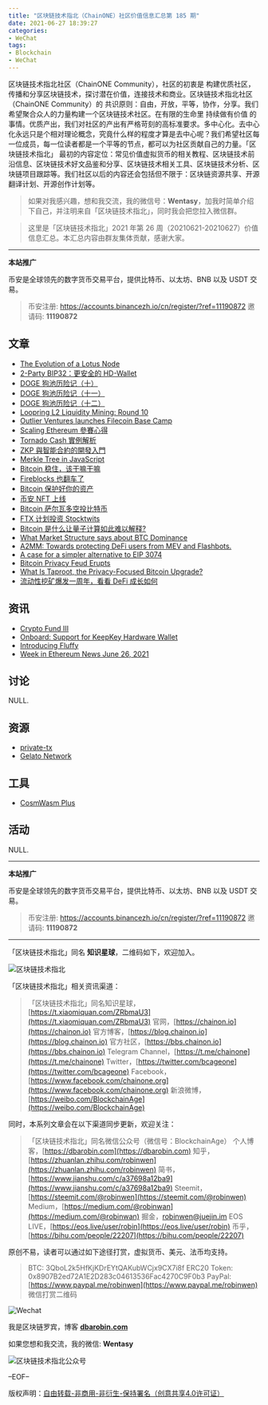 ```yaml
---
title: "区块链技术指北（ChainONE）社区价值信息汇总第 185 期"
date: 2021-06-27 18:39:27
categories:
- WeChat
tags:
- Blockchain
- WeChat
---
```

区块链技术指北社区（ChainONE Community），社区的初衷是 构建优质社区，传播和分享区块链技术，探讨潜在价值，连接技术和商业。区块链技术指北社区（ChainONE Community）的 共识原则：自由，开放，平等，协作，分享。我们希望聚合众人的力量构建一个区块链技术社区。在有限的生命里 持续做有价值 的事情。优质产出，我们对社区的产出有严格苛刻的高标准要求。多中心化。去中心化永远只是个相对理论概念，究竟什么样的程度才算是去中心呢？我们希望社区每一位成员，每一位读者都是一个平等的节点，都可以为社区贡献自己的力量。「区块链技术指北」 最初的内容定位：常见价值虚拟货币的相关教程、区块链技术前沿信息、区块链技术好文品鉴和分享、区块链技术相关工具、区块链技术分析、区块链项目跟踪等。我们社区以后的内容还会包括但不限于：区块链资源共享、开源翻译计划、开源创作计划等。
<!-- more -->

> 如果对我感兴趣，想和我交流，我的微信号：**Wentasy**，加我时简单介绍下自己，并注明来自「区块链技术指北」，同时我会把您拉入微信群。

> 这里是「区块链技术指北」2021 年第 26 周（20210621-20210627）价值信息汇总。本汇总内容由群友集体贡献，感谢大家。

***

**本站推广**

币安是全球领先的数字货币交易平台，提供比特币、以太坊、BNB 以及 USDT 交易。

> 币安注册: https://accounts.binancezh.io/cn/register/?ref=11190872
> 邀请码: **11190872**

## 文章

* [The Evolution of a Lotus Node](https://bbs.chainon.io/d/7748)
* [2-Party BIP32：更安全的 HD-Wallet](https://bbs.chainon.io/d/7749)
* [DOGE 狗池历险记（十）](https://bbs.chainon.io/d/7750)
* [DOGE 狗池历险记（十一）](https://bbs.chainon.io/d/7751)
* [DOGE 狗池历险记（十二）](https://bbs.chainon.io/d/7752)
* [Loopring L2 Liquidity Mining: Round 10](https://bbs.chainon.io/d/7753)
* [Outlier Ventures launches Filecoin Base Camp](https://bbs.chainon.io/d/7755)
* [Scaling Ethereum 參賽心得](https://bbs.chainon.io/d/7756)
* [Tornado Cash 實例解析](https://bbs.chainon.io/d/7757)
* [ZKP 與智能合約的開發入門](https://bbs.chainon.io/d/7758)
* [Merkle Tree in JavaScript](https://bbs.chainon.io/d/7759)
* [Bitcoin 稳住，该干嘛干嘛](https://bbs.chainon.io/d/7761)
* [Fireblocks 也翻车了](https://bbs.chainon.io/d/7762)
* [Bitcoin 保护好你的资产](https://bbs.chainon.io/d/7763)
* [币安 NFT 上线](https://bbs.chainon.io/d/7764)
* [Bitcoin 萨尔瓦多空投比特币](https://bbs.chainon.io/d/7765)
* [FTX 计划投资 Stocktwits](https://bbs.chainon.io/d/7766)
* [Bitcoin 是什么让量子计算如此难以解释?](https://bbs.chainon.io/d/7767)
* [What Market Structure says about BTC Dominance](https://bbs.chainon.io/d/7770)
* [A2MM: Towards protecting DeFi users from MEV and Flashbots.](https://bbs.chainon.io/d/7771)
* [A case for a simpler alternative to EIP 3074](https://bbs.chainon.io/d/7773)
* [Bitcoin Privacy Feud Erupts](https://bbs.chainon.io/d/7774)
* [What Is Taproot, the Privacy-Focused Bitcoin Upgrade?](https://bbs.chainon.io/d/7775)
* [流动性挖矿爆发一周年，看看 DeFi 成长如何](https://bbs.chainon.io/d/7776)

## 资讯

* [Crypto Fund III](https://bbs.chainon.io/d/7746)
* [Onboard: Support for KeepKey Hardware Wallet](https://bbs.chainon.io/d/7747)
* [Introducing Fluffy](https://bbs.chainon.io/d/7754)
* [Week in Ethereum News June 26, 2021](https://bbs.chainon.io/d/7760)

## 讨论

NULL.

## 资源

* [private-tx](https://bbs.chainon.io/d/7768)
* [Gelato Network](https://bbs.chainon.io/d/7772)

## 工具

* [CosmWasm Plus](https://bbs.chainon.io/d/7769)

## 活动

NULL.

***

**本站推广**

币安是全球领先的数字货币交易平台，提供比特币、以太坊、BNB 以及 USDT 交易。

> 币安注册: https://accounts.binancezh.io/cn/register/?ref=11190872
> 邀请码: **11190872**

***

「区块链技术指北」同名 **知识星球**，二维码如下，欢迎加入。

![区块链技术指北](https://cdn.dbarobin.com/3YzonTR.png)

「区块链技术指北」相关资讯渠道：

> 「区块链技术指北」同名知识星球，[https://t.xiaomiquan.com/ZRbmaU3](https://t.xiaomiquan.com/ZRbmaU3)
> 官网，[https://chainon.io](https://chainon.io)
> 官方博客，[https://blog.chainon.io](https://blog.chainon.io)
> 官方社区，[https://bbs.chainon.io](https://bbs.chainon.io)
> Telegram Channel，[https://t.me/chainone](https://t.me/chainone)
> Twitter，[https://twitter.com/bcageone](https://twitter.com/bcageone)
> Facebook，[https://www.facebook.com/chainone.org](https://www.facebook.com/chainone.org)
> 新浪微博，[https://weibo.com/BlockchainAge](https://weibo.com/BlockchainAge)

同时，本系列文章会在以下渠道同步更新，欢迎关注：

> 「区块链技术指北」同名微信公众号（微信号：BlockchainAge）
> 个人博客，[https://dbarobin.com](https://dbarobin.com)
> 知乎，[https://zhuanlan.zhihu.com/robinwen](https://zhuanlan.zhihu.com/robinwen)
> 简书，[https://www.jianshu.com/c/a37698a12ba9](https://www.jianshu.com/c/a37698a12ba9)
> Steemit，[https://steemit.com/@robinwen](https://steemit.com/@robinwen)
> Medium，[https://medium.com/@robinwan](https://medium.com/@robinwan)
> 掘金，[robinwen@juejin.im](https://juejin.im/user/5673ccae60b2260ee435f89a/posts)
> EOS LIVE，[https://eos.live/user/robin](https://eos.live/user/robin)
> 币乎，[https://bihu.com/people/22207](https://bihu.com/people/22207)

原创不易，读者可以通过如下途径打赏，虚拟货币、美元、法币均支持。

> BTC: 3QboL2k5HfKjKDrEYtQAKubWCjx9CX7i8f
> ERC20 Token: 0x8907B2ed72A1E2D283c04613536Fac4270C9F0b3
> PayPal: [https://www.paypal.me/robinwen](https://www.paypal.me/robinwen)
> 微信打赏二维码

![Wechat](https://cdn.dbarobin.com/SzoNl5b.jpg)

我是区块链罗宾，博客 **[dbarobin.com](https://dbarobin.com/)**

如果您想和我交流，我的微信: **Wentasy**

![区块链技术指北公众号](https://cdn.dbarobin.com/w0wignb.png)

–EOF–

版权声明：[自由转载-非商用-非衍生-保持署名（创意共享4.0许可证）](http://creativecommons.org/licenses/by-nc-nd/4.0/deed.zh)
